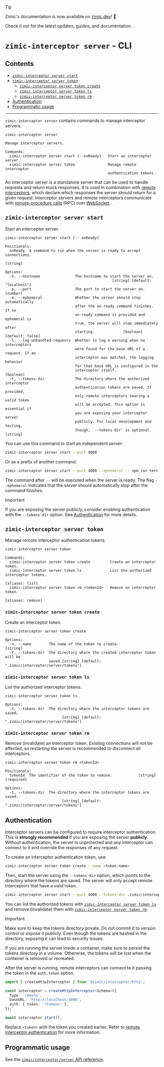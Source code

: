 > [!TIP]
>
> Zimic's documentation is now available on [zimic.dev](https://zimic.dev)! :tada:
>
> Check it out for the latest updates, guides, and documentation.

# `zimic-interceptor server` - CLI <!-- omit from toc -->

## Contents <!-- omit from toc -->

- [`zimic-interceptor server start`](#zimic-interceptor-server-start)
- [`zimic-interceptor server token`](#zimic-interceptor-server-token)
  - [`zimic-interceptor server token create`](#zimic-interceptor-server-token-create)
  - [`zimic-interceptor server token ls`](#zimic-interceptor-server-token-ls)
  - [`zimic-interceptor server token rm`](#zimic-interceptor-server-token-rm)
- [Authentication](#authentication)
- [Programmatic usage](#programmatic-usage)

---

`zimic-interceptor server` contains commands to manage interceptor servers.

```
zimic-interceptor server

Manage interceptor servers.

Commands:
  zimic-interceptor server start [--onReady]   Start an interceptor server.
  zimic-interceptor server token               Manage remote interceptor
                                               authentication tokens.
```

An interceptor server is a standalone server that can be used to handle requests and return mock responses. It is used
in combination with [remote interceptors](getting‐started‐interceptor#remote-http-interceptors), which declare which
responses the server should return for a given request. Interceptor servers and remote interceptors communicate with
[remote-procedure calls](https://en.wikipedia.org/wiki/Remote_procedure_call) (RPC) over
[WebSocket](https://developer.mozilla.org/docs/Web/API/WebSockets_API).

## `zimic-interceptor server start`

Start an interceptor server.

```
zimic-interceptor server start [-- onReady]

Positionals:
  onReady  A command to run when the server is ready to accept connections.
                                                                        [string]

Options:
  -h, --hostname                The hostname to start the server on.
                                                 [string] [default: "localhost"]
  -p, --port                    The port to start the server on.        [number]
  -e, --ephemeral               Whether the server should stop automatically
                                after the on-ready command finishes. If no
                                on-ready command is provided and ephemeral is
                                true, the server will stop immediately after
                                starting.             [boolean] [default: false]
  -l, --log-unhandled-requests  Whether to log a warning when no interceptors
                                were found for the base URL of a request. If an
                                interceptor was matched, the logging behavior
                                for that base URL is configured in the
                                interceptor itself.                    [boolean]
  -t, --tokens-dir              The directory where the authorized interceptor
                                authentication tokens are saved. If provided,
                                only remote interceptors bearing a valid token
                                will be accepted. This option is essential if
                                you are exposing your interceptor server
                                publicly. For local development and testing,
                                though, `--tokens-dir` is optional.     [string]
```

You can use this command to start an independent server:

```bash
zimic-interceptor server start --port 4000
```

Or as a prefix of another command:

```bash
zimic-interceptor server start --port 4000 --ephemeral -- npm run test
```

The command after `--` will be executed when the server is ready. The flag `--ephemeral` indicates that the server
should automatically stop after the command finishes.

> [!IMPORTANT]
>
> If you are exposing the server publicly, consider enabling authentication with the `--tokens-dir` option. See
> [Authentication](#authentication) for more details.

## `zimic-interceptor server token`

Manage remote interceptor authentication tokens.

```
zimic-interceptor server token

Commands:
  zimic-interceptor server token create         Create an interceptor token.
  zimic-interceptor server token ls             List the authorized interceptor tokens.
                                                                         [aliases: list]
  zimic-interceptor server token rm <tokenId>   Remove an interceptor token.
                                                                       [aliases: remove]
```

### `zimic-interceptor server token create`

Create an interceptor token.

```
zimic-interceptor server token create

Options:
  -n, --name        The name of the token to create.                    [string]
  -t, --tokens-dir  The directory where the created interceptor token will be
                    saved.[string] [default: ".zimic/interceptor/server/tokens"]
```

### `zimic-interceptor server token ls`

List the authorized interceptor tokens.

```
zimic-interceptor server token ls

Options:
  -t, --tokens-dir  The directory where the interceptor tokens are saved.
                          [string] [default: ".zimic/interceptor/server/tokens"]
```

### `zimic-interceptor server token rm`

Remove (invalidate) an interceptor token. Existing connections will not be affected, so restarting the server is
recommended to disconnect all interceptors.

```
zimic-interceptor server token rm <tokenId>

Positionals:
  tokenId  The identifier of the token to remove.            [string] [required]

Options:
  -t, --tokens-dir  The directory where the interceptor tokens are saved.
                          [string] [default: ".zimic/interceptor/server/tokens"]
```

## Authentication

Interceptor servers can be configured to require interceptor authentication. This is **strongly recommended** if you are
exposing the server **publicly**. Without authentication, the server is unprotected and any interceptor can connect to
it and override the responses of any request.

To create an interceptor authentication token, use:

```bash
zimic-interceptor server token create --name <token-name>
```

Then, start the server using the `--tokens-dir` option, which points to the directory where the tokens are saved. The
server will only accept remote interceptors that have a valid token.

```bash
zimic-interceptor server start --port 4000 --tokens-dir .zimic/interceptor/server/tokens
```

You can list the authorized tokens with [`zimic-interceptor server token ls`](#zimic-interceptor-server-token-ls) and
remove (invalidate) them with [`zimic-interceptor server token rm`](#zimic-interceptor-server-token-rm).

> [!IMPORTANT]
>
> Make sure to keep the tokens directory private. Do not commit it to version control or expose it publicly. Even though
> the tokens are hashed in the directory, exposing it can lead to security issues.
>
> If you are running the server inside a container, make sure to persist the tokens directory in a volume. Otherwise,
> the tokens will be lost when the container is removed or recreated.

After the server is running, remote interceptors can connect to it passing the token in the `auth.token` option.

```ts
import { createHttpInterceptor } from '@zimic/interceptor/http';

const interceptor = createHttpInterceptor<Schema>({
  type: 'remote',
  baseURL: 'http://localhost:3000',
  auth: { token: '<token>' },
});

await interceptor.start();
```

Replace `<token>` with the token you created earlier. Refer to
[remote interceptor authentication](api‐zimic‐interceptor‐http#remote-interceptor-authentication) for more information.

## Programmatic usage

See the [`zimic/interceptor/server` API reference](api‐zimic‐interceptor‐server).
